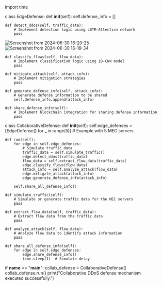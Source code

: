 import time

class EdgeDefense:
    def __init__(self):
        self.defense_info = []

    def detect_ddos(self, traffic_data):
        # Implement detection logic using LSTM-Attention network
        pass
![Screenshot from 2024-06-30 16-20-25](https://github.com/ferdycuy/skill_forge_week1/assets/115714443/0131805d-8506-4908-a3ab-0ebef3ea604f)
![Screenshot from 2024-06-30 16-19-34](https://github.com/ferdycuy/skill_forge_week1/assets/115714443/be8d418e-41eb-467c-976b-61fe56eeaf89)

    def classify_flows(self, flow_data):
        # Implement classification logic using 1D-CNN model
        pass

    def mitigate_attack(self, attack_info):
        # Implement mitigation strategies
        pass

    def generate_defense_info(self, attack_info):
        # Generate defense information to be shared
        self.defense_info.append(attack_info)

    def share_defense_info(self):
        # Implement blockchain integration for sharing defense information
        pass

class CollaborativeDefense:
    def __init__(self):
        self.edge_defenses = [EdgeDefense() for _ in range(5)]  # Example with 5 MEC servers

    def run(self):
        for edge in self.edge_defenses:
            # Simulate traffic data
            traffic_data = self.simulate_traffic()
            edge.detect_ddos(traffic_data)
            flow_data = self.extract_flow_data(traffic_data)
            edge.classify_flows(flow_data)
            attack_info = self.analyze_attack(flow_data)
            edge.mitigate_attack(attack_info)
            edge.generate_defense_info(attack_info)

        self.share_all_defense_info()

    def simulate_traffic(self):
        # Simulate or generate traffic data for the MEC servers
        pass

    def extract_flow_data(self, traffic_data):
        # Extract flow data from the traffic data
        pass

    def analyze_attack(self, flow_data):
        # Analyze flow data to identify attack information
        pass

    def share_all_defense_info(self):
        for edge in self.edge_defenses:
            edge.share_defense_info()
            time.sleep(1)  # Simulate delay

if __name__ == "__main__":
    collab_defense = CollaborativeDefense()
    collab_defense.run()
    print("Collaborative DDoS defense mechanism executed successfully.")
